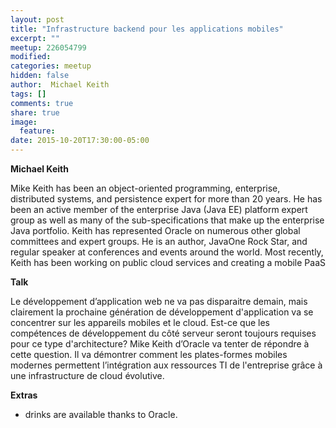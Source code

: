 ```yaml
---
layout: post
title: "Infrastructure backend pour les applications mobiles"
excerpt: ""
meetup: 226054799
modified:
categories: meetup
hidden: false
author:  Michael Keith
tags: []
comments: true
share: true
image:
  feature:
date: 2015-10-20T17:30:00-05:00
---
```


__Michael Keith__

Mike Keith has been an object-oriented programming, enterprise, distributed systems, and persistence expert for more than 20 years. He has been an active member of the enterprise Java (Java EE) platform expert group as well as many of the sub-specifications that make up the enterprise Java portfolio. Keith has represented Oracle on numerous other global committees and expert groups. He is an author, JavaOne Rock Star, and regular speaker at conferences and events around the world. Most recently, Keith has been working on public cloud services and creating a mobile PaaS

__Talk__

Le développement d’application web ne va pas disparaitre demain, mais clairement la prochaine génération de développement d'application va se concentrer sur les appareils mobiles et le cloud. Est-ce que les compétences de développement du côté serveur seront toujours requises pour ce type d'architecture? Mike Keith d’Oracle va tenter de répondre à cette question.  Il va démontrer comment les plates-formes mobiles modernes permettent l’intégration aux ressources TI de l'entreprise grâce à une infrastructure de cloud évolutive.

__Extras__

- drinks are available thanks to Oracle.